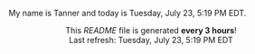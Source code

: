 My name is Tanner and today is Tuesday, July 23, 5:19 PM EDT.

<p align="center">This <i>README</i> file is generated <b>every 3 hours</b>!</br>Last refresh: Tuesday, July 23, 5:19 PM EDT<br /></p>
